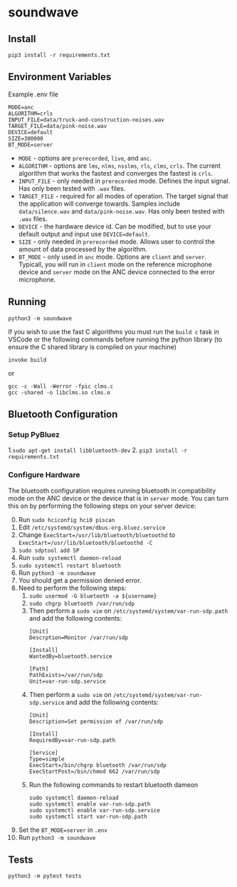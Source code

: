 # soundwave

## Install

```
pip3 install -r requirements.txt
```

## Environment Variables
Example .env file

```
MODE=anc
ALGORITHM=crls
INPUT_FILE=data/truck-and-construction-noises.wav
TARGET_FILE=data/pink-noise.wav
DEVICE=default
SIZE=300000
BT_MODE=server
```

* `MODE` - options are `prerecorded`, `live`, and `anc`.
* `ALGORITHM` - options are `lms`, `nlms`, `nsslms`, `rls`, `clms`, `crls`. The current algorithm that works the fastest and converges the fastest is `crls`.
* `INPUT_FILE` - only needed in `prerecorded` mode. Defines the input signal. Has only been tested with `.wav` files.
* `TARGET_FILE` - required for all modes of operation. The target signal that the application will converge towards. Samples include `data/silence.wav` and `data/pink-noise.wav`. Has only been tested with `.wav` files.
* `DEVICE` - the hardware device id. Can be modified, but to use your default output and input use `DEVICE=default`.
* `SIZE` - only needed in `prerecorded` mode. Allows user to control the amount of data processed by the algorithm.
* `BT_MODE` - only used in `anc` mode. Options are `client` and `server`. Typicall, you will run in `client` mode on the reference microphone device and `server` mode on the ANC device connected to the error microphone.

## Running

```
python3 -m soundwave
```

If you wish to use the fast C algorithms you must run the `build c` task in VSCode or the following commands before running the python library (to ensure the C shared library is compiled on your machine)

```
invoke build
```

or

```
gcc -c -Wall -Werror -fpic clms.c
gcc -shared -o libclms.so clms.o
```

## Bluetooth Configuration

### Setup PyBluez
1.`sudo apt-get install libbluetooth-dev`
2. `pip3 install -r requirements.txt`

### Configure Hardware
The bluetooth configuration requires running bluetooth in compatibility mode on the ANC device or the device that is in `server` mode. You can turn this on by performing the following steps on your server device:

0. Run `sudo hciconfig hci0 piscan`
1. Edit `/etc/systemd/system/dbus-org.bluez.service`
2. Change `ExecStart=/usr/lib/bluetooth/bluetoothd` to `ExecStart=/usr/lib/bluetooth/bluetoothd -C`
3. `sudo sdptool add SP`
4. Run `sudo systemctl daemon-reload`
5. `sudo systemctl restart bluetooth`
6. Run `python3 -m soundwave`
7. You should get a permission denied error.
8. Need to perform the following steps:
    1. `sudo usermod -G bluetooth -a ${username}`
    2. `sudo chgrp bluetooth /var/run/sdp`
    3. Then perform a `sudo vim` on `/etc/systemd/system/var-run-sdp.path` and add the following contents:
        ```
        [Unit]
        Descrption=Monitor /var/run/sdp

        [Install]
        WantedBy=bluetooth.service

        [Path]
        PathExists=/var/run/sdp
        Unit=var-run-sdp.service
        ```
    4. Then perform a `sudo vim` on `/etc/systemd/system/var-run-sdp.service` and add the following contents:
        ```
        [Unit]
        Description=Set permission of /var/run/sdp

        [Install]
        RequiredBy=var-run-sdp.path

        [Service]
        Type=simple
        ExecStart=/bin/chgrp bluetooth /var/run/sdp
        ExecStartPost=/bin/chmod 662 /var/run/sdp
        ```
    5. Run the following commands to restart bluetooth dameon
        ```
        sudo systemctl daemon-reload
        sudo systemctl enable var-run-sdp.path
        sudo systemctl enable var-run-sdp.service
        sudo systemctl start var-run-sdp.path
        ```
9. Set the `BT_MODE=server` in `.env`
10. Run `python3 -m soundwave`

## Tests

```
python3 -m pytest tests
```
